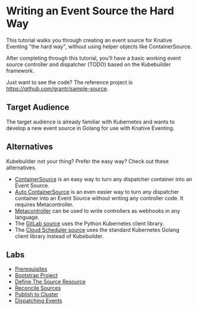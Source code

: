 # Writing an Event Source the Hard Way

This tutorial walks you through creating an event source for Knative Eventing
"the hard way", without using helper objects like ContainerSource.

After completing through this tutorial, you'll have a basic working event
source controller and dispatcher (TODO) based on the Kubebuilder framework.

Just want to see the code? The reference project is https://github.com/grantr/sample-source.

## Target Audience

The target audience is already familiar with Kubernetes and wants to develop a
new event source in Golang for use with Knative Eventing.

## Alternatives

Kubebuilder not your thing? Prefer the easy way? Check out these alternatives.
* [ContainerSource](https://github.com/knative/docs/tree/master/eventing/sources#meta-sources)
  is an easy way to turn any dispatcher container into an Event Source.
* [Auto ContainerSource](https://github.com/knative/docs/tree/master/eventing/sources#meta-sources)
  is an even easier way to turn any dispatcher container into an Event Source
  without writing any controller code. It requires Metacontroller.
* [Metacontroller](https://metacontroller.app) can be used to write controllers
  as webhooks in any language.
* The [GitLab source](https://gitlab.com/triggermesh/gitlabsource) uses the
  Python Kubernetes client library.
* The [Cloud Scheduler source](https://github.com/vaikas-google/csr) uses
  the standard Kubernetes Golang client library instead of Kubebuilder.

## Labs

* [Prerequisites](01-prerequisites.md)
* [Bootstrap Project](02-bootstrap.md)
* [Define The Source Resource](03-define-source.md)
* [Reconcile Sources](04-reconcile-sources.md)
* [Publish to Cluster](05-publish-to-cluster.md)
* [Dispatching Events](06-dispatching-events.md)

